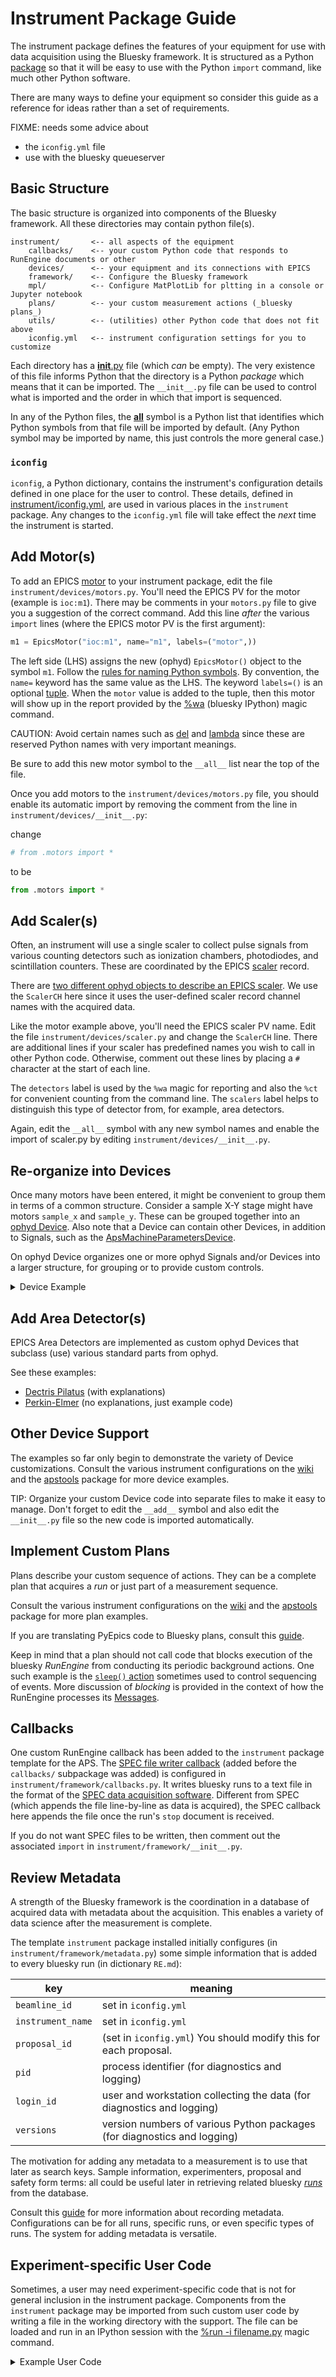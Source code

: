 # Instrument Package Guide

The instrument package defines the features of your equipment for use with data
acquisition using the Bluesky framework.  It is structured as a Python
[package](https://packaging.python.org/en/latest/tutorials/packaging-projects/)
so that it will be easy to use with the Python `import` command, like much other
Python software.

There are many ways to define your equipment so consider this guide as a
reference for ideas rather than a set of requirements.

FIXME: needs some advice about

- the `iconfig.yml` file
- use with the bluesky queueserver

## Basic Structure

The basic structure is organized into components of the Bluesky framework.  All
these directories may contain python file(s).

```
instrument/       <-- all aspects of the equipment
    callbacks/    <-- your custom Python code that responds to RunEngine documents or other
    devices/      <-- your equipment and its connections with EPICS
    framework/    <-- Configure the Bluesky framework
    mpl/          <-- Configure MatPlotLib for pltting in a console or Jupyter notebook
    plans/        <-- your custom measurement actions (_bluesky plans_)
    utils/        <-- (utilities) other Python code that does not fit above
    iconfig.yml   <-- instrument configuration settings for you to customize
```

Each directory has a [__init__.py](./_about_init_files.md) file (which _can_ be empty).  The very
existence of this file informs Python that the directory is a Python *package*
which means that it can be imported.  The `__init__.py` file can be used to control
what is imported and the order in which that import is sequenced.

In any of the Python files, the
[__all__](https://stackoverflow.com/questions/44834) symbol is a Python list
that identifies which Python symbols from that file will be imported by default.
(Any Python symbol may be imported by name, this just controls the more general
case.)

### `iconfig`

`iconfig`, a Python dictionary, contains the instrument's configuration details
defined in one place for the user to control.  These details, defined in
[instrument/iconfig.yml](https://github.com/BCDA-APS/bluesky_training/blob/main/bluesky/instrument/iconfig.yml),
are used in various places in the `instrument` package.  Any changes to the
`iconfig.yml` file will take effect the _next_ time the instrument is started.

## Add Motor(s)

To add an EPICS [motor](https://github.com/epics-modules/motor) to your
instrument package, edit the file `instrument/devices/motors.py`.  You'll need
the EPICS PV for the motor (example is `ioc:m1`).  There may be comments in your
`motors.py` file to give you a suggestion of the correct command.  Add this line
_after_ the various `import` lines (where the EPICS motor PV is the first
argument):

```python
m1 = EpicsMotor("ioc:m1", name="m1", labels=("motor",))
```

The left side (LHS) assigns the new (ophyd) `EpicsMotor()` object to the symbol
`m1`.  Follow the [rules for naming Python
symbols](https://www.python.org/dev/peps/pep-0008/#naming-conventions).  By
convention, the `name=` keyword has the same value as the LHS.  The keyword
`labels=()` is an optional
[tuple](https://docs.python.org/3/library/stdtypes.html?highlight=tuple#sequence-types-list-tuple-range).
When the `motor` value is added to the tuple, then this motor will show up in
the report provided by the
[%wa](https://blueskyproject.io/bluesky/magics.html?highlight=magic#listing-available-motors-using-wa-post-v1-3-0)
(bluesky IPython) magic command.

CAUTION: Avoid certain names such as
[del](https://docs.python.org/3/reference/simple_stmts.html?highlight=del#the-del-statement)
and
[lambda](https://docs.python.org/3/reference/expressions.html?highlight=lambda#lambda)
since these are reserved Python names with very important meanings.  

Be sure to add this new motor symbol to the `__all__` list near the top of the file.

Once you add motors to the `instrument/devices/motors.py` file, you should
enable its automatic import by removing the comment from the line in
`instrument/devices/__init__.py`:

change

```python
# from .motors import *
```

to be

```python
from .motors import *
```

## Add Scaler(s)

Often, an instrument will use a single scaler to collect pulse signals from
various counting detectors such as ionization chambers, photodiodes, and
scintillation counters.  These are coordinated by the EPICS
[scaler](https://github.com/epics-modules/scaler) record.

There are [two different ophyd objects to describe an EPICS
scaler](https://blueskyproject.io/ophyd/generated/ophyd.scaler.html#module-ophyd.scaler).
We use the `ScalerCH` here since it uses the user-defined scaler record channel
names with the acquired data.

Like the motor example above, you'll need the EPICS scaler PV name.  Edit the
file `instrument/devices/scaler.py` and change the `ScalerCH` line.  There are
additional lines if your scaler has predefined names you wish to call in other
Python code.  Otherwise, comment out these lines by placing a `#` character at
the start of each line.

The `detectors` label is used by the `%wa` magic for reporting and also the
`%ct` for convenient counting from the command line.  The `scalers` label helps
to distinguish this type of detector from, for example, area detectors.

Again, edit the `__all__` symbol with any new symbol names and enable the import
of scaler.py by editing `instrument/devices/__init__.py`.

## Re-organize into Devices

Once many motors have been entered, it might be convenient to group them in
terms of a common structure.  Consider a sample X-Y stage might have motors
`sample_x` and `sample_y`.  These can be grouped together into an [ophyd
Device](https://blueskyproject.io/ophyd/device-overview.html).  Also note that a
Device can contain other Devices, in addition to Signals, such as the
[ApsMachineParametersDevice](https://bcda-aps.github.io/apstools/latest/api/_devices.html#apstools.devices.aps_machine.ApsMachineParametersDevice).

On ophyd Device organizes one or more ophyd Signals and/or Devices into a larger
structure, for grouping or to provide custom controls.

<details>
<summary>Device Example</summary>
Consider this hypothetical case

motor description | EPICS PV
--- | ---
sample x motion | `ioc:m11`
sample y motion | `ioc:m12`

We'll make a new file (don't forget to import the new file in `__init__.py`)
with these contents (logging and other parts omitted for clarity, follow the
example in `motors.py` for these.):

```python
__all__ = ["sample_stage", ]
from ophyd import Device, EpicsMotor
from ophyd import Component

class StageXY(Device):
    x = Component(EpicsMotor, 'm11', labels=("motor",))
    y = Component(EpicsMotor, 'm12', labels=("motor",))

sample_stage = StageXY('ioc:', name='sample_stage')
```

The first argument to our `StageXY()` is the common prefix for the EPICS PV.
Note also that we do not have to provide the `name=` keyword for the Components
since ophyd can determine the name as each Component is added into the Device.
Only at the outermost level must the `name=` keyword be provided. Each of the
components provides the remaining part of the EPICS PV.

motor description | EPICS PV | ophyd symbol | data name
--- | --- | --- | ---
sample x motion | `ioc:m11` | `sample_stage.x` | `sample_stage_x`
sample y motion | `ioc:m12` | `sample_stage.y` | `sample_stage_y`

Use the ophyd name in your Python code.  The _data name_ is how the values are
labeled in the data.  (There's a reason for this difference beyond this scope.)

**NOTE**:  Once you have used a PV in a custom Device, remove it from any other file
such as `motors.py`.  The admonition from the ophyd developers is that you
_connect a PV once and only once_.

</details>

## Add Area Detector(s)

EPICS Area Detectors are implemented as custom ophyd Devices that subclass (use) various standard parts
from ophyd.

See these examples:

* [Dectris Pilatus](https://bcda-aps.github.io/apstools/latest/examples/de_ad_pilatus.html) (with explanations)
* [Perkin-Elmer](https://bcda-aps.github.io/apstools/latest/examples/de_ad_pe.html) (no explanations, just example code)

## Other Device Support

The examples so far only begin to demonstrate the variety of Device
customizations.  Consult the various instrument configurations on the
[wiki](https://github.com/BCDA-APS/bluesky_training/wiki) and the
[apstools](https://github.com/BCDA-APS/apstools/blob/main/apstools/devices.py)
package for more device examples.

TIP: Organize your custom Device code into separate files to make it easy to manage.  Don't forget to edit the `__add__` symbol and also edit the `__init__.py` file so the new code is imported automatically.

## Implement Custom Plans

Plans describe your custom sequence of actions.  They can be a complete plan that acquires a _run_ or just part of a measurement sequence.

Consult the various instrument configurations on the
[wiki](https://github.com/BCDA-APS/bluesky_training/wiki) and the
[apstools](https://github.com/BCDA-APS/apstools/blob/main/apstools/plans.py)
package for more plan examples.

If you are translating PyEpics code to Bluesky plans, consult this
[guide](https://blueskyproject.io/bluesky/from-pyepics-to-bluesky.html?highlight=blocking).

Keep in mind that a plan should not call code that blocks execution of the bluesky
*RunEngine* from conducting its periodic background actions. One such example is
the [`sleep()` action](https://blueskyproject.io/bluesky/tutorial.html?highlight=blocking)
sometimes used to control sequencing of events.  More discussion of _blocking_
is provided in the context of how the RunEngine processes its
[Messages](https://blueskyproject.io/bluesky/msg.html?highlight=blocking).

## Callbacks

One custom RunEngine callback has been added to the `instrument` package
template for the APS.  The [SPEC file writer
callback](https://bcda-aps.github.io/apstools/latest/api/_filewriters.html#apstools.callbacks.spec_file_writer.SpecWriterCallback)
(added before the `callbacks/` subpackage was added) is configured in
`instrument/framework/callbacks.py`.  It writes bluesky runs to a text file in
the format of the [SPEC data acquisition software](https://certif.com).
Different from SPEC (which appends the file line-by-line as data is acquired),
the SPEC callback here appends the file once the run's `stop` document is
received.

If you do not want SPEC files to be written, then comment out the associated
`import` in `instrument/framework/__init__.py`.

## Review Metadata

A strength of the Bluesky framework is the coordination in a database of
acquired data with metadata about the acquisition.  This enables a variety of
data science after the measurement is complete.

The template `instrument` package installed initially configures (in
`instrument/framework/metadata.py`) some simple information that is added to
every bluesky run (in dictionary `RE.md`):

key | meaning
--- | ---
`beamline_id` | set in `iconfig.yml`
`instrument_name` | set in `iconfig.yml`
`proposal_id` | (set in `iconfig.yml`) You should modify this for each proposal.
`pid` | process identifier (for diagnostics and logging)
`login_id` | user and workstation collecting the data (for diagnostics and logging)
`versions` | version numbers of various Python packages (for diagnostics and logging)

The motivation for adding any metadata to a measurement is to use that later as
search keys.  Sample information, experimenters, proposal and safety form terms:
all could be useful later in retrieving related bluesky
[_runs_](https://blueskyproject.io/bluesky/documents.html?highlight=runs#overview-of-a-run)
from the database.

Consult this
[guide](https://blueskyproject.io/bluesky/metadata.html?highlight=metadata) for
more information about recording metadata.  Configurations can be for all runs,
specific runs, or even specific types of runs.  The system for adding metadata
is versatile.

## Experiment-specific User Code

Sometimes, a user may need experiment-specific code that is not for general
inclusion in the instrument package.  Components from the `instrument` package
may be imported from such custom user code by writing a file in the working
directory with the support.  The file can be loaded and run in an IPython
session with the [%run -i
filename.py](https://ipython.org/ipython-doc/3/interactive/magics.html#magic-run)
magic command.

<details>
<summary>Example User Code</summary>

Here is a contrived example of custom user code.

First, go to a new working directory before starting a bluesky session:

    cd /tmp
    mkdir demo
    cd /tmp/demo

Save this "custom user code" to local file `/tmp/demo/my_code.py`:

```python
from instrument.devices import m1

print(f"m1 is now at {m1.position:.3f}")
```

Start the bluesky session:

```
(base) prjemian@zap:/tmp/demo$ blueskyZap.sh 
Python 3.8.5 (default, Sep  4 2020, 07:30:14) 
Type 'copyright', 'credits' or 'license' for more information
IPython 7.20.0 -- An enhanced Interactive Python. Type '?' for help.

IPython profile: bluesky
Activating auto-logging. Current session state plus future input saved.
Filename       : /tmp/demo/.logs/ipython_console.log
Mode           : rotate
Output logging : True
Raw input log  : False
Timestamping   : True
State          : active
I Sun-15:20:22 - ############################################################ startup
I Sun-15:20:22 - logging started
I Sun-15:20:22 - logging level = 10
I Sun-15:20:22 - /home/prjemian/.ipython/profile_bluesky/startup/instrument/collection.py
I Sun-15:20:22 - /home/prjemian/.ipython/profile_bluesky/startup/instrument/mpl/console.py
I Sun-15:20:22 - bluesky framework
I Sun-15:20:22 - /home/prjemian/.ipython/profile_bluesky/startup/instrument/framework/check_python.py
I Sun-15:20:22 - /home/prjemian/.ipython/profile_bluesky/startup/instrument/framework/check_bluesky.py
I Sun-15:20:23 - /home/prjemian/.ipython/profile_bluesky/startup/instrument/framework/initialize.py
I Sun-15:20:23 - /home/prjemian/.ipython/profile_bluesky/startup/instrument/framework/metadata.py
I Sun-15:20:23 - /home/prjemian/.ipython/profile_bluesky/startup/instrument/framework/callbacks.py
I Sun-15:20:23 - writing to SPEC file: /tmp/demo/20210221-152023.dat
I Sun-15:20:23 -    >>>>   Using default SPEC file name   <<<<
I Sun-15:20:23 -    file will be created when bluesky ends its next scan
I Sun-15:20:23 -    to change SPEC file, use command:   newSpecFile('title')
I Sun-15:20:23 - /home/prjemian/.ipython/profile_bluesky/startup/instrument/devices/motors.py
I Sun-15:20:23 - /home/prjemian/.ipython/profile_bluesky/startup/instrument/devices/scaler.py

In [1]: 
```

Run the `my_code.py` file:

```python
In [1]: %run -i my_code.py
m1 is now at 3.000

In [2]: 
```

</details>

